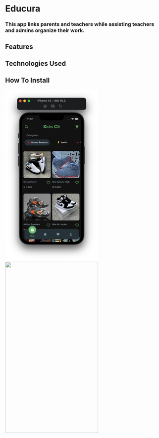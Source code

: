 
# Educura
### This app links parents and teachers while assisting teachers and admins organize their work.

## Features

## Technologies Used

## How To Install



<p float="left">
<img src="IMG/kicksciti.png" width="300" height="550">
<img src="IMG/detailspage.png" width="300" height="550">
</p>